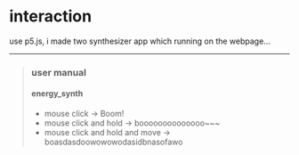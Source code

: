 # interaction
use p5.js, i made two synthesizer app which running on the webpage...
***

> ### user manual
>#### energy_synth
>* mouse click -> Boom!
>* mouse click and hold -> boooooooooooooo~~~
>* mouse click and hold and move -> boasdasdoowowowodasidbnasofawo
